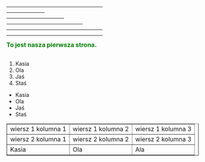 <html> 
<head>
<title>Strona 1</title> 
</head>
<body> 
<hr size =2 width =50%  align=left> 
<hr size =2 width =100 >
<hr size =2 width =30% align=right >
<hr size =2 width =200 >
<hr width =50% size =5 align=left  color=blue>
<hr width =50% size =5 align=center  color = red> 
<b><font size=3 color= #008000> To jest nasza pierwsza strona. </font> </b> <br> <br>
 <ol> <li>   Kasia  </li> <li>   Ola  </li> <li>   Jaś  </li> <li>  Staś   </li> </ol> <ul> <li>   Kasia </li> <li>   Ola  </li> <li>   Jaś  </li> <li>  Staś   </li> </ul> <table border=1> <tr> <td> wiersz 1 kolumna 1</td> <td> wiersz 1 kolumna 2</td> <td> wiersz 1 kolumna 3</td> </tr> <tr> <td> wiersz 2 kolumna 1</td> <td> wiersz 2 kolumna 2</td> <td> wiersz 2 kolumna 3</td> </tr> <tr> <td> Kasia</td> <td> Ola</td> <td> Ala</td> </tr> </table> <br><br> 
</body>
</html> 
